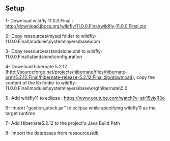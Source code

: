 ## Setup

1- Download wildfly 11.0.0.Final : http://download.jboss.org/wildfly/11.0.0.Final/wildfly-11.0.0.Final.zip

2- Copy ressources\mysql folder to wildfly-11.0.0.Final\modules\system\layers\base\com

3- Copy ressources\standalone.xml to wildfly-11.0.0.Final\standalone\configuration

4- Download hibernate 5.2.12 (http://sourceforge.net/projects/hibernate/files/hibernate-orm/5.2.12.Final/hibernate-release-5.2.12.Final.zip/download), copy the content of the lib folder to wildfly-11.0.0.Final\modules\system\layers\base\org\hibernate\5.0 

5- Add wildfly11 to eclipse : https://www.youtube.com/watch?v=atr15yiyR3o

6- Import "gestion_stock.jar" to eclipse while specifying wildfly11 as the target runtime

7- Add Hibernate5.2.12 to the project's Java Build Path

8- Import the databases from ressources\db
